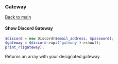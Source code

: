 ### Gateway
[Back to main](README.md)

#### Show Discord Gateway

```php
$discord = new Discord($email_address, $password);
$gateway = $discord->api('gateway')->show();
print_r($gateway);
```

Returns an array with your designated gateway.